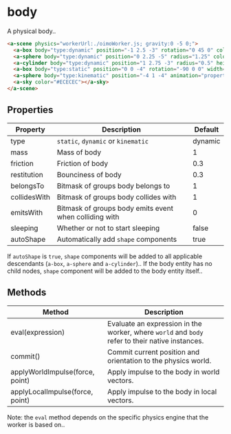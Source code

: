 # body

A physical body..

```html
<a-scene physics="workerUrl:./oimoWorker.js; gravity:0 -5 0;">
  <a-box body="type:dynamic" position="-1 2.5 -3" rotation="0 45 0" color="#4CC3D9"></a-box>
  <a-sphere body="type:dynamic" position="0 2.25 -5" radius="1.25" color="#EF2D5E"></a-sphere>
  <a-cylinder body="type:dynamic" position="1 2.75 -3" radius="0.5" height="1.5" color="#FFC65D"></a-cylinder>
  <a-box body="type:static" position="0 0 -4" rotation="-90 0 0" width="4" height="4" depth="0.0625" color="#7BC8A4"></a-box>
  <a-sphere body="type:kinematic" position="-4 1 -4" animation="property:position; to:4 1 -4; dir:alternate; loop:true; easing:linear; dur:10000;"></a-sphere>
  <a-sky color="#ECECEC"></a-sky>
</a-scene>
```


## Properties

| Property     | Description                                            | Default    |
| ------------ | ------------------------------------------------------ | ---------- |
| type         | `static`, `dynamic` or `kinematic`                     | dynamic    |
| mass         | Mass of body                                           | 1          |
| friction     | Friction of body                                       | 0.3        |
| restitution  | Bounciness of body                                     | 0.3        |
| belongsTo    | Bitmask of groups body belongs to                      | 1          |
| collidesWith | Bitmask of groups body collides with                   | 1          |
| emitsWith    | Bitmask of groups body emits event when colliding with | 0          |
| sleeping     | Whether or not to start sleeping                       | false      |
| autoShape    | Automatically add `shape` components                   | true       |

If `autoShape` is `true`, `shape` components will be added to all applicable descendants (`a-box`, `a-sphere` and `a-cylinder`).. If the body entity has no child nodes, `shape` component will be added to the body entity itself..


## Methods

| Method                          | Description                                                                                     |
| ------------------------------- | ----------------------------------------------------------------------------------------------- |
| eval(expression)                | Evaluate an expression in the worker, where `world` and `body` refer to their native instances. |
| commit()                        | Commit current position and orientation to the physics world.                                   |
| applyWorldImpulse(force, point) | Apply impulse to the body in world vectors.                                                     |
| applyLocalImpulse(force, point) | Apply impulse to the body in local vectors.                                                     |

Note: the `eval` method depends on the specific physics engine that the worker is based on..
